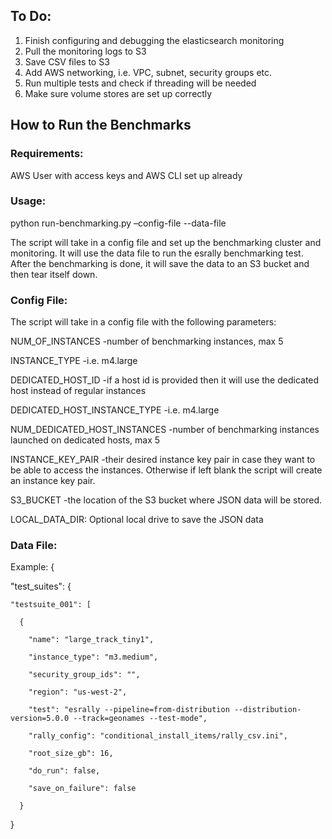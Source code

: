 ## To Do:

1. Finish configuring and debugging the elasticsearch monitoring
2. Pull the monitoring logs to S3
3. Save CSV files to S3
4. Add AWS networking, i.e. VPC, subnet, security groups etc. 
5. Run multiple tests and check if threading will be needed
6. Make sure volume stores are set up correctly 

## How to Run the Benchmarks

### Requirements:
AWS User with access keys and AWS CLI set up already

### Usage:
python run-benchmarking.py –config-file <config-file> --data-file <JSON data file>

The script will take in a config file and set up the benchmarking cluster and monitoring. It will use the data file to run the esrally benchmarking test. After the benchmarking is done, it will save the data to an S3 bucket and then tear itself down. 

### Config File:

The script will take in a config file with the following parameters:

NUM_OF_INSTANCES -number of benchmarking instances, max 5

INSTANCE_TYPE -i.e. m4.large

DEDICATED_HOST_ID -if a host id is provided then it will use the dedicated host instead of regular instances

DEDICATED_HOST_INSTANCE_TYPE -i.e. m4.large

NUM_DEDICATED_HOST_INSTANCES -number of benchmarking instances launched on dedicated hosts, max 5

INSTANCE_KEY_PAIR -their desired instance key pair in case they want to be able to access the instances. Otherwise if left blank the script will create an instance key pair. 

S3_BUCKET -the location of the S3 bucket where JSON data will be stored. 

LOCAL_DATA_DIR: Optional local drive to save the JSON data
 
### Data File:

Example: 
{
 
  "test_suites": {
 
    "testsuite_001": [
 
      {
 
        "name": "large_track_tiny1",
 
        "instance_type": "m3.medium",
 
        "security_group_ids": "",
 
        "region": "us-west-2",
 
        "test": "esrally --pipeline=from-distribution --distribution-version=5.0.0 --track=geonames --test-mode",
 
        "rally_config": "conditional_install_items/rally_csv.ini",
 
        "root_size_gb": 16,
 
        "do_run": false,
 
        "save_on_failure": false
 
      }
}
 
